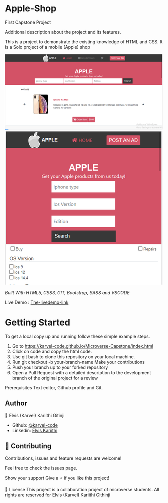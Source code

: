 # Apple-Shop

First Capstone Project

Additional description about the project and its features.

This is a project to demonstrate the existing knowledge of HTML and CSS. It is a Solo project of a mobile (Apple) shop

<img src="Assets/demo.png" alt="Screenshot">
<img src="Assets/demo2.png" alt="Screenshot">

<i>Built With HTML5, CSS3, GIT, Bootstrap, SASS and VSCODE</i>

Live Demo : [The-livedemo-link](https://karvel-code.github.io/Microverse-Capstone/search.html)

<h1>Getting Started</h1>

To get a local copy up and running follow these simple example steps.

1. Go to https://karvel-code.github.io/Microverse-Capstone/index.html
2. Click on code and copy the html code.
3. Use git bash to clone this repository on your local machine.
4. Run git checkout -b your-branch-name Make your contributions
5. Push your branch up to your forked repository
6. Open a Pull Request with a detailed description to the development branch of the original project for a review

Prerequisites Text editor, Github profile and Git.

<h2>Author</h2>


👤 Elvis (Karvel) Kariithi Gitinji

- Github: [@karvel-code](https://github.com/karvel-code)
- Linkedin: [Elvis Kariithi](https://www.linkedin.com/in/elvis-kariithi-b6b5b31b6/)
<h2>
🤝 Contributing 
</h2>
Contributions, issues and feature requests are welcome!

Feel free to check the issues page.

Show your support Give a ⭐️ if you like this project!

📝 License This project is a collaboration project of microverse students. All rights are reserved for Elvis (Karvel) Kariithi Githinji
